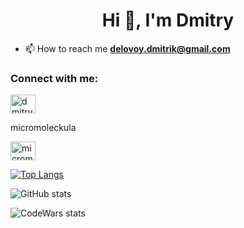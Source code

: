 <h1 align="center">Hi 👋, I'm Dmitry</h1>

- 📫 How to reach me **delovoy.dmitrik@gmail.com**

<h3 align="left">Connect with me:</h3>
<img align="center" src="https://raw.githubusercontent.com/rahuldkjain/github-profile-readme-generator/master/src/images/icons/Social/linked-in-alt.svg" alt="dmitryprokop" height="30" width="40" /><p>micromoleckula</p>
<a href="https://discord.gg/micromoleckula" target="blank"><img align="center" src="https://raw.githubusercontent.com/rahuldkjain/github-profile-readme-generator/master/src/images/icons/Social/discord.svg" alt="micromoleckula" height="30" width="40" /></a>

[![Top Langs](https://github-readme-stats.vercel.app/api/top-langs/?username=micromoleckula)](https://github.com/anuraghazra/github-readme-stats)

![GitHub stats](https://github-readme-stats.vercel.app/api?username=micromoleckula&show_icons=true)  

![CodeWars stats](https://www.codewars.com/users/mrkolbaska/badges/large)
